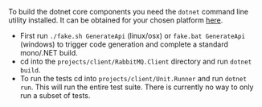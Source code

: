 To build the dotnet core components you need the `dotnet` command line utility installed.
It can be obtained for your chosen platform [here](https://www.microsoft.com/net/core#macosx).

* First run `./fake.sh GenerateApi` (linux/osx) or `fake.bat GenerateApi` (windows) to trigger code generation and complete a standard mono/.NET build.
* cd into the `projects/client/RabbitMQ.Client` directory and run `dotnet build`. 
* To run the tests cd into `projects/client/Unit.Runner` and run `dotnet run`. This will run the entire test suite. There is currently no way to only run a subset of tests.
